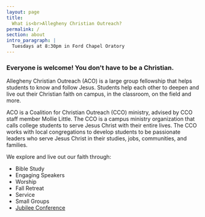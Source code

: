 ```yaml
---
layout: page
title:
  What is<br>Allegheny Christian Outreach?
permalink: /
section: about
intro_paragraph: |
  Tuesdays at 8:30pm in Ford Chapel Oratory
---
```

### Everyone is welcome! You don't have to be a Christian.

Allegheny Christian Outreach (ACO) is a large group fellowship that helps students to know and follow Jesus. Students help each other to deepen and live out their Christian faith on campus, in the classroom, on the field and more.

ACO is a Coalition for Christian Outreach (CCO) ministry, advised by CCO staff member Mollie Little. The CCO is a campus ministry organization that calls
college students to serve Jesus Christ with their entire lives. The CCO works
with local congregations to develop students to be passionate leaders who serve Jesus Christ in their studies, jobs, communities, and families.

We explore and live out our faith through:
- Bible Study
- Engaging Speakers
- Worship
- Fall Retreat
- Service
- Small Groups
- [Jubilee Conference](https://www.jubileeconference.com)

